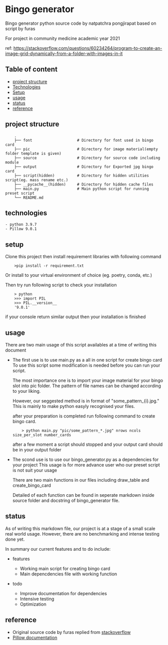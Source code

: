 # Bingo generator

Bingo generator python source code by natpatchra pongjirapat based on script by furas

For project in community medicine academic year 2021

ref: https://stackoverflow.com/questions/60234264/program-to-create-an-image-grid-dynamically-from-a-folder-with-images-in-it

## Table of content
* [project structure](#project-structure)
* [Technologies](#technologies)
* [Setup](#setup)
* [usage](#usage)
* [status](#status)
* [reference](#reference)

## project structure
```
    .
    ├── font                    # Directory for font used in bingo card
    ├── pic                     # Directory for image material(empty folder template is given)
    ├── source                  # Directory for source code including module
    ├── output                  # Directory for Exported jpg bingo card
    ├── script(hidden)          # Directory for hidden utilities script(eg. mass rename etc.)
    ├── __pycache__(hidden)     # Directory for hidden cache files
    ├── main.py                 # Main python script for running preset script
    └── README.md

```

## technologies

    - python 3.9.7
    - Pillow 9.0.1

## setup
Clone this project then install requirement libraries with following command
```
    >pip install -r requirement.txt
```
Or install to your virtual environment of choice (eg. poetry, conda, etc.)

Then try run following script to check your installation
```
    > python
    >>> import PIL
    >>> PIL.__version__
    '9.0.1'
```
if your console return similar output then your installation is finished

## usage
There are two main usage of this script availables at a time of writing this document
- The first use is to use main.py as a all in one script for create bingo card
    To use this script some modification is needed before you can run your script. 
    
    The most importance one is to import your image material for your bingo slot into pic folder. The pattern of file names can be changed according to your liking. 
    
    However, our seggested method is in format of "some_pattern_{i}.jpg." This is mainly to make python easyly recognised your files.

    after your preparation is completed run following command to create bingo card.
    ```
        > python main.py "pic/some_pattern_*.jpg" nrows ncols size_per_slot number_cards
    ```  
    after a few moment a script should stopped and your output card should be in your output folder

- The scond use is to use our bingo_generator.py as a dependencies for your project
    This usage is for more advance user who our preset script is not suit your usage

    There are two main functions in our files including draw_table and create_bingo_card

    Detailed of each function can be found in seperate markdown inside source folder and docstring of bingo_generator file.

## status
As of writing this markdown file, our project is at a stage of a small scale real world usage. However, there are no benchmarking and intense testing done yet.

In summary our current features and to do include:

* features
    * Working main script for creating bingo card
    * Main depencdencies file with working function

* todo
    * Improve documentation for dependencies
    * Intensive testing
    * Optimization

## reference
- Original source code by furas replied from [stackoverflow](https://stackoverflow.com/questions/60234264/program-to-create-an-image-grid-dynamically-from-a-folder-with-images-in-it)
- [Pillow documentation](https://pillow.readthedocs.io/en/stable/)
